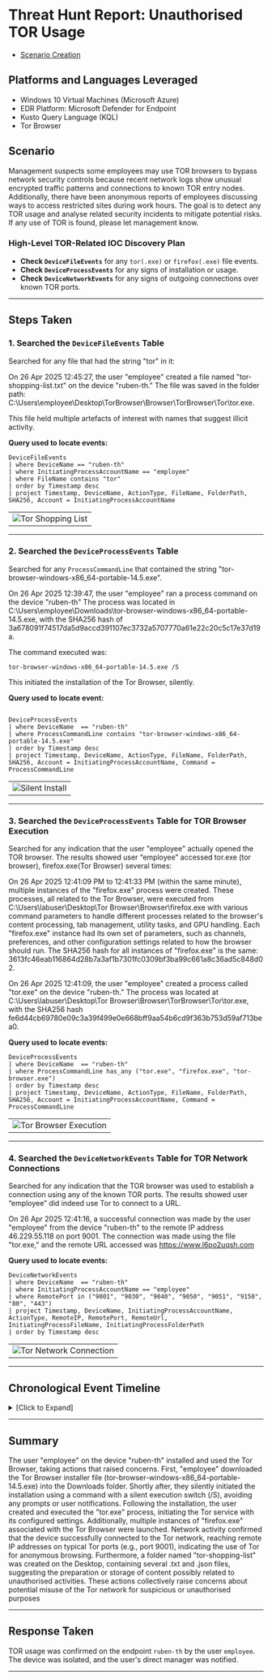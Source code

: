 

# Threat Hunt Report: Unauthorised TOR Usage
- [Scenario Creation](https://github.com/itsrubenclarke/Threat-Hunting/blob/main/Windows-Threats/Tor-Browser/Threat-Hunt-Event(Tor).md)

## Platforms and Languages Leveraged
- Windows 10 Virtual Machines (Microsoft Azure)
- EDR Platform: Microsoft Defender for Endpoint
- Kusto Query Language (KQL)
- Tor Browser

##  Scenario

Management suspects some employees may use TOR browsers to bypass network security controls because recent network logs show unusual encrypted traffic patterns and connections to known TOR entry nodes. Additionally, there have been anonymous reports of employees discussing ways to access restricted sites during work hours. The goal is to detect any TOR usage and analyse related security incidents to mitigate potential risks. If any use of TOR is found, please let management know.

### High-Level TOR-Related IOC Discovery Plan

- **Check `DeviceFileEvents`** for any `tor(.exe)` or `firefox(.exe)` file events.
- **Check `DeviceProcessEvents`** for any signs of installation or usage.
- **Check `DeviceNetworkEvents`** for any signs of outgoing connections over known TOR ports.

----

## Steps Taken

### 1. Searched the `DeviceFileEvents` Table

Searched for any file that had the string "tor" in it:

On 26 Apr 2025 12:45:27, the user "employee" created a file named "tor-shopping-list.txt" on the device "ruben-th." The file was saved in the folder path: 
C:\Users\employee\Desktop\TorBrowser\Browser\TorBrowser\Tor\tor.exe. 

This file held multiple artefacts of interest with names that suggest illicit activity.





**Query used to locate events:**

```kql
DeviceFileEvents
| where DeviceName == "ruben-th"
| where InitiatingProcessAccountName == "employee" 
| where FileName contains "tor"
| order by Timestamp desc
| project Timestamp, DeviceName, ActionType, FileName, FolderPath, SHA256, Account = InitiatingProcessAccountName
```


<table><tr><td><img src="https://github.com/user-attachments/assets/da0a317d-6964-4d17-9db0-c225877cfb07"  alt="Tor Shopping List"></td></tr></table>

---


### 2. Searched the `DeviceProcessEvents` Table

Searched for any `ProcessCommandLine` that contained the string "tor-browser-windows-x86_64-portable-14.5.exe". 

On 26 Apr 2025 12:39:47, the user "employee" ran a process command on the device "ruben-th" The process was located in C:\Users\employee\Downloads\tor-browser-windows-x86_64-portable-14.5.exe, with the SHA256 hash of 3a678091f74517da5d9accd391107ec3732a5707770a61e22c20c5c17e37d19a. 

The command executed was:
```
tor-browser-windows-x86_64-portable-14.5.exe /S
```
This initiated the installation of the Tor Browser, silently.


**Query used to locate event:**

```kql

DeviceProcessEvents
| where DeviceName  == "ruben-th"
| where ProcessCommandLine contains "tor-browser-windows-x86_64-portable-14.5.exe"
| order by Timestamp desc
| project Timestamp, DeviceName, ActionType, FileName, FolderPath, SHA256, Account = InitiatingProcessAccountName, Command = ProcessCommandLine
```

<table><tr><td><img src="https://github.com/user-attachments/assets/588fad1d-0397-4d94-9bee-c626a81053f7"  alt="Silent Install"></td></tr></table>

---

### 3. Searched the `DeviceProcessEvents` Table for TOR Browser Execution

Searched for any indication that the user "employee" actually opened the TOR browser. The results showed user “employee” accessed tor.exe (tor browser), firefox.exe(Tor Browser) several times:

On 26 Apr 2025 12:41:09 PM to 12:41:33 PM (within the same minute), multiple instances of the "firefox.exe" process were created. These processes, all related to the Tor Browser, were executed from C:\Users\labuser\Desktop\Tor Browser\Browser\firefox.exe with various command parameters to handle different processes related to the browser's content processing, tab management, utility tasks, and GPU handling. Each "firefox.exe" instance had its own set of parameters, such as channels, preferences, and other configuration settings related to how the browser should run.
The SHA256 hash for all instances of "firefox.exe" is the same: 3613fc46eab116864d28b7a3af1b7301fc0309bf3ba99c661a8c36ad5c848d02.

On 26 Apr 2025 12:41:09, the user "employee" created a process called "tor.exe" on the device "ruben-th." The process was located at C:\Users\labuser\Desktop\Tor Browser\Browser\TorBrowser\Tor\tor.exe, with the SHA256 hash fe6d44cb69780e09c3a39f499e0e668bff9aa54b6cd9f363b753d59af713bea0. 


**Query used to locate events:**

```kql
DeviceProcessEvents
| where DeviceName  == "ruben-th"
| where ProcessCommandLine has_any ("tor.exe", "firefox.exe", "tor-browser.exe")
| order by Timestamp desc
| project Timestamp, DeviceName, ActionType, FileName, FolderPath, SHA256, Account = InitiatingProcessAccountName, Command = ProcessCommandLine
```

<table><tr><td><img src="https://github.com/user-attachments/assets/a541b405-f111-4c09-9573-fe57a7741439"  alt="Tor Browser Execution"></td></tr></table>


---

### 4. Searched the `DeviceNetworkEvents` Table for TOR Network Connections

Searched for any indication that the TOR browser was used to establish a connection using any of the known TOR ports. The results showed user “employee” did indeed use Tor to connect to a URL.

On 26 Apr 2025 12:41:16, a successful connection was made by the user "employee" from the device "ruben-th" to the remote IP address 46.229.55.118 on port 9001. The connection was made using the file "tor.exe," and the remote URL accessed was https://www.l6po2uqsh.com


**Query used to locate events:**

```kql
DeviceNetworkEvents
| where DeviceName  == "ruben-th"
| where InitiatingProcessAccountName == "employee"
| where RemotePort in ("9001", "9030", "9040", "9050", "9051", "9150", "80", "443")  
| project Timestamp, DeviceName, InitiatingProcessAccountName, ActionType, RemoteIP, RemotePort, RemoteUrl, InitiatingProcessFileName, InitiatingProcessFolderPath  
| order by Timestamp desc
```

<table><tr><td><img src="https://github.com/user-attachments/assets/13ad1fb3-9091-4ea6-8d80-3398b3f590a8"  alt="Tor Network Connection"></td></tr></table>


---

## Chronological Event Timeline 

<details>
  <summary> [Click to Expand]</summary>
<p></p>  

### 1. File Download - TOR Installer

- **Time:** `26 Apr 2025 12:31:51`
- **Event:** The user "employee" downloaded a file named `tor-browser-windows-x86_64-portable-14.5.exe` to the Downloads folder.
- **Action:** File download detected.
- **File Path:** `C:\Users\employee\Downloads\tor-browser-windows-x86_64-portable-14.5.exe`

### 2. Process Execution - TOR Browser Installation

- **Time:** `26 Apr 2025 12:39:47`
- **Event:** The user "employee" executed the file `tor-browser-windows-x86_64-portable-14.5.exe` in silent mode, initiating a background installation of the TOR Browser.
- **Action:** Process creation detected.
- **Command:** tor-browser-windows-x86_64-portable-14.5.exe /S
- **File Path:** `C:\Users\employee\Downloads\tor-browser-windows-x86_64-portable-14.5.exe`

### 3. Process Execution - TOR Browser Launch

- **Time:** `26 Apr 2025 12:41:09 PM to 12:41:33 PM`
- **Event:** User "employee" opened the TOR browser. Subsequent processes associated with TOR browser, such as `firefox.exe` and `tor.exe`, were also created, indicating that the browser launched successfully.
- **Action:** Process creation of TOR browser-related executables detected.
- **File Path:** `C:\Users\employee\Desktop\Tor Browser\Browser\TorBrowser\Tor\tor.exe`

### 4. Network Connection - TOR Network

- **Time:** `26 Apr 2025 12:41:16`
- **Event:** A network connection to IP `46.229.55.118` on port `9001` by user "employee" was established using `tor.exe`, confirming TOR browser network activity.
- **Action:** Connection success.
- **Process:** `tor.exe`
- **File Path:** `c:\users\employee\desktop\tor browser\browser\torbrowser\tor\tor.exe`

### 5. Additional Network Connections - TOR Browser Activity

- **Time:** `26 Apr 2025 14:26:42` - Local connection to `23.15.85.200` on port `43`.
- **Event:** Additional TOR network connections were established, indicating ongoing activity by user "employee" through the TOR browser.
- **Action:** Multiple successful connections detected.

### 6. File Creation - TOR Shopping List

- **Time:** `26 Apr 2025 12:45:27`
- **Event:** The user "employee" created a folder named `tor-shopping-list` on the desktop, and created several files with names that are potentially related to their TOR browser activities.
- **Action:** File creation detected.
- **File Path:** `C:\Users\employee\Desktop\tor-shopping-list`

</details>

---


## Summary

The user "employee" on the device "ruben-th" installed and used the Tor Browser, taking actions that raised concerns. First, "employee" downloaded the Tor Browser installer file (tor-browser-windows-x86_64-portable-14.5.exe) into the Downloads folder. Shortly after, they silently initiated the installation using a command with a silent execution switch (/S), avoiding any prompts or user notifications. Following the installation, the user created and executed the "tor.exe" process, initiating the Tor service with its configured settings. Additionally, multiple instances of "firefox.exe" associated with the Tor Browser were launched. Network activity confirmed that the device successfully connected to the Tor network, reaching remote IP addresses on typical Tor ports (e.g., port 9001), indicating the use of Tor for anonymous browsing. Furthermore, a folder named "tor-shopping-list" was created on the Desktop, containing several .txt and .json files, suggesting the preparation or storage of content possibly related to unauthorised activities. These actions collectively raise concerns about potential misuse of the Tor network for suspicious or unauthorised purposes

---

## Response Taken

TOR usage was confirmed on the endpoint `ruben-th` by the user `employee`. The device was isolated, and the user's direct manager was notified.

---
